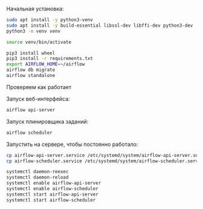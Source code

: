 
Начальная установка:

```bash
sudo apt install -y python3-venv
sudo apt install -y build-essential libssl-dev libffi-dev python3-dev
python3 -m venv venv

source venv/bin/activate

pip3 install wheel
pip3 install -r requirements.txt
export AIRFLOW_HOME=~/airflow
airflow db migrate
airflow standalone
```

Проверяем как работает

Запуск веб-интерфейса:

```bash
airflow api-server
```

Запуск плинировщика заданий:

```bash
airflow scheduler
```

Запустить на сервере, чтобы постоянно работало:

```bash
cp airflow-api-server.service /etc/systemd/system/airflow-api-server.service
cp airflow-scheduler.service /etc/systemd/system/airflow-scheduler.service

systemctl daemon-reexec
systemctl daemon-reload
systemctl enable airflow-api-server
systemctl enable airflow-scheduler
systemctl start airflow-api-server
systemctl start airflow-scheduler
```

